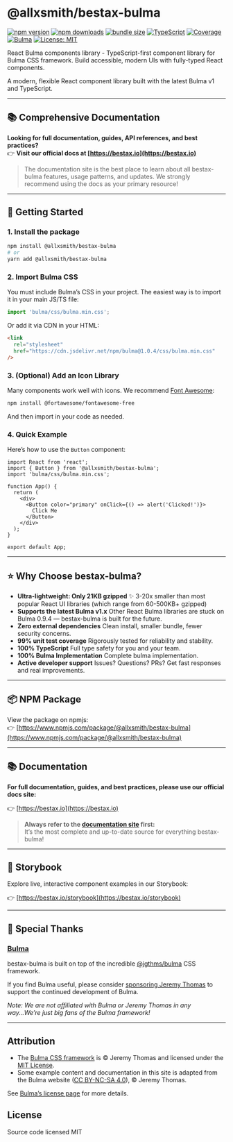 # @allxsmith/bestax-bulma

[![npm version](https://img.shields.io/npm/v/@allxsmith/bestax-bulma.svg)](https://www.npmjs.com/package/@allxsmith/bestax-bulma)
[![npm downloads](https://img.shields.io/npm/dm/@allxsmith/bestax-bulma.svg)](https://www.npmjs.com/package/@allxsmith/bestax-bulma)
[![bundle size](https://img.shields.io/bundlephobia/minzip/@allxsmith/bestax-bulma.svg)](https://bundlephobia.com/package/@allxsmith/bestax-bulma)
[![TypeScript](https://img.shields.io/badge/TypeScript-100%25-blue.svg)](https://www.typescriptlang.org/)
[![Coverage](https://img.shields.io/badge/coverage-99%25-brightgreen.svg)](https://github.com/allxsmith/bestax)
[![Bulma](https://img.shields.io/badge/Bulma-v1.0+-00d1b2.svg)](https://bulma.io)
[![License: MIT](https://img.shields.io/badge/License-MIT-yellow.svg)](https://opensource.org/licenses/MIT)

React Bulma components library - TypeScript-first component library for Bulma CSS framework. Build accessible, modern UIs with fully-typed React components.

A modern, flexible React component library built with the latest Bulma v1 and TypeScript.

---

## 📚 Comprehensive Documentation

**Looking for full documentation, guides, API references, and best practices?**  
👉 **Visit our official docs at [https://bestax.io](https://bestax.io)**

> The documentation site is the best place to learn about all bestax-bulma features, usage patterns, and updates. We strongly recommend using the docs as your primary resource!

---

## 🚀 Getting Started

### 1. Install the package

```bash
npm install @allxsmith/bestax-bulma
# or
yarn add @allxsmith/bestax-bulma
```

### 2. Import Bulma CSS

You must include Bulma’s CSS in your project. The easiest way is to import it in your main JS/TS file:

```js
import 'bulma/css/bulma.min.css';
```

Or add it via CDN in your HTML:

```html
<link
  rel="stylesheet"
  href="https://cdn.jsdelivr.net/npm/bulma@1.0.4/css/bulma.min.css"
/>
```

### 3. (Optional) Add an Icon Library

Many components work well with icons. We recommend [Font Awesome](https://fontawesome.com/):

```bash
npm install @fortawesome/fontawesome-free
```

And then import in your code as needed.

### 4. Quick Example

Here’s how to use the `Button` component:

```tsx
import React from 'react';
import { Button } from '@allxsmith/bestax-bulma';
import 'bulma/css/bulma.min.css';

function App() {
  return (
    <div>
      <Button color="primary" onClick={() => alert('Clicked!')}>
        Click Me
      </Button>
    </div>
  );
}

export default App;
```

---

## ⭐ Why Choose bestax-bulma?

- **Ultra-lightweight: Only 21KB gzipped** ✨
  3-20x smaller than most popular React UI libraries (which range from 60-500KB+ gzipped)
- **Supports the latest Bulma v1.x**
  Other React Bulma libraries are stuck on Bulma 0.9.4 — bestax-bulma is built for the future.
- **Zero external dependencies**
  Clean install, smaller bundle, fewer security concerns.
- **99% unit test coverage**
  Rigorously tested for reliability and stability.
- **100% TypeScript**
  Full type safety for you and your team.
- **100% Bulma Implementation**
  Complete bulma implementation.
- **Active developer support**
  Issues? Questions? PRs? Get fast responses and real improvements.

---

## 📦 NPM Package

View the package on npmjs:  
👉 [https://www.npmjs.com/package/@allxsmith/bestax-bulma](https://www.npmjs.com/package/@allxsmith/bestax-bulma)

---

## 📚 Documentation

**For full documentation, guides, and best practices, please use our official docs site:**

👉 [https://bestax.io](https://bestax.io)

> **Always refer to the [documentation site](https://bestax.io) first:**  
> It’s the most complete and up-to-date source for everything bestax-bulma!

---

## 📖 Storybook

Explore live, interactive component examples in our Storybook:

👉 [https://bestax.io/storybook](https://bestax.io/storybook)

---

## 🙏 Special Thanks

### [Bulma](https://github.com/jgthms/bulma)

bestax-bulma is built on top of the incredible [@jgthms/bulma](https://github.com/jgthms/bulma) CSS framework.

If you find Bulma useful, please consider [sponsoring Jeremy Thomas](https://github.com/sponsors/jgthms) to support the continued development of Bulma.

_Note: We are not affiliated with Bulma or Jeremy Thomas in any way...We’re just big fans of the Bulma framework!_

---

## Attribution

- The [Bulma CSS framework](https://bulma.io) is © Jeremy Thomas and licensed under the [MIT License](https://github.com/jgthms/bulma/blob/master/LICENSE).
- Some example content and documentation in this site is adapted from the Bulma website ([CC BY-NC-SA 4.0](https://creativecommons.org/licenses/by-nc-sa/4.0/)), © Jeremy Thomas.

See [Bulma’s license page](https://github.com/jgthms/bulma/blob/main/LICENSE) for more details.

## License

Source code licensed MIT
